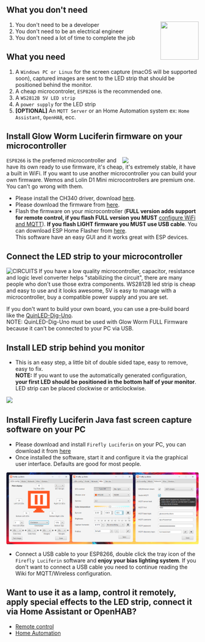 ## What you don't need  
<img align="right" width="100" height="100" src="https://github.com/sblantipodi/firefly_luciferin/blob/master/data/img/java_fast_screen_capture_logo.png">

1) You don't need to be a developer
2) You don't need to be an electrical engineer
3) You don't need a lot of time to complete the job

## What you need  

1) A `Windows PC or Linux` for the screen capture (macOS will be supported soon), captured images are sent to the LED strip that should be positioned behind the monitor.
2) A cheap microcontroler, `ESP8266` is the recommended one.
3) A `WS2812B 5V LED strip`
4) A `power supply` for the LED strip
5) **[OPTIONAL]** An `MQTT Server` or an Home Automation system ex: `Home Assistant`, `OpenHAB`, ecc. 

## Install Glow Worm Luciferin firmware on your microcontroller  

<a href="https://www.wemos.cc/en/latest/d1/d1_mini.html"><img align="right" width="200" src="https://www.wemos.cc/en/latest/_images/d1_mini_v3.1.0_1_16x16.jpg"></a>  

`ESP8266` is the preferred microcontroller and have its own ready to use firmware, it's cheap, it's extremely stable, it have a built in WiFi. If you want to use another microcontroller you can build your own firmware. Wemos and Lolin D1 Mini microcontrollers are premium one. You can't go wrong with them.
- Please install the CH340 driver, download [here](https://www.wemos.cc/en/latest/ch340_driver.html).
- Please download the firmware from [here](https://github.com/sblantipodi/glow_worm_luciferin/releases).
- Flash the firmware on your microcontroller (**FULL version adds support for remote control, if you flash FULL version you MUST** [configure WiFi and MQTT](https://github.com/sblantipodi/firefly_luciferin/wiki/Remote-Access)). **If you flash LIGHT firmware you MUST use USB cable**. You can download ESP Home Flasher from [here](https://github.com/esphome/esphome-flasher/releases).  
This software have an easy GUI and it works great with ESP devices. 

## Connect the LED strip to your microcontroller  

![CIRCUITS](https://github.com/sblantipodi/glow_worm_luciferin/blob/master/assets/img/ambilight_bb.png)
If you have a low quality microcontroller, capacitor, resistance and logic level converter helps "stabilizing the circuit", there are many people who don't use those extra components.
WS2812B led strip is cheap and easy to use and it looks awesome, 5V is easy to manage with a microcontroller, buy a compatible power supply and you are set.  
  
If you don't want to build your own board, you can use a pre-build board like the [QuinLED-Dig-Uno](https://quinled.info/2018/09/15/quinled-dig-uno).  
NOTE: QuinLED-Dig-Uno must be used with Glow Worm FULL Firmware because it can't be connected to your PC via USB.

## Install LED strip behind you monitor
- This is an easy step, a little bit of double sided tape, easy to remove, easy to fix.  
**NOTE:** If you want to use the automatically generated configuration, **your first LED should be positioned in the bottom half of your monitor**. LED strip can be placed clockwise or anticlockwise.

<img width="500" src="https://raw.githubusercontent.com/sblantipodi/firefly_luciferin/master/data/img/moitorled.png">


## Install Firefly Luciferin Java fast screen capture software on your PC  

- Please download and install `Firefly Luciferin` on your PC, you can download it from [here](https://github.com/sblantipodi/firefly_luciferin/releases)
- Once installed the software, start it and configure it via the graphical user interface. Defaults are good for most people.  

![Luciferin](https://github.com/sblantipodi/firefly_luciferin/blob/master/data/img/settings_screen.png)

- Connect a USB cable to your ESP8266, double click the tray icon of the `Firefly Luciferin` software and **enjoy your bias lighting system**. If you don't want to connect a USB cable you need to continue reading the Wiki for MQTT/Wireless configuration.

## Want to use it as a lamp, control it remotely, apply special effects to the LED strip, connect it via Home Assistant or OpenHAB?
- [Remote control](https://github.com/sblantipodi/firefly_luciferin/wiki/Remote-Access)
- [Home Automation](https://github.com/sblantipodi/firefly_luciferin/wiki/Home-Automation-configs)